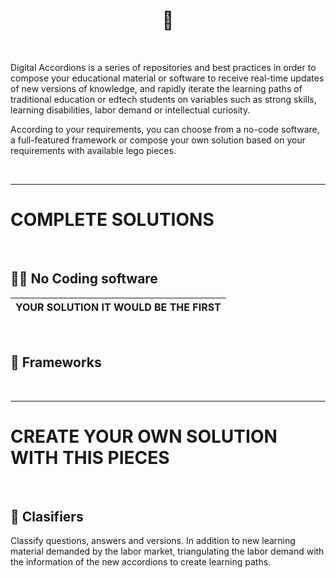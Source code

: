 <h1 align="center">📝 </h1>

<br/>

Digital Accordions is a series of repositories and best practices in order to compose your educational material or software to receive real-time updates of new versions of knowledge, and rapidly iterate the learning paths of traditional education or edtech students on variables such as strong skills, learning disabilities, labor demand or intellectual curiosity.

According to your requirements, you can choose from a no-code software, a full-featured framework or compose your own solution based on your requirements with available lego pieces.

<br/>
<hr/>

# COMPLETE SOLUTIONS

<br/>

## 👨‍💻   No Coding software 

| YOUR SOLUTION IT WOULD BE THE FIRST  |
|----------|

<br/>

## 🍔  Frameworks    

<br/>
<hr/>

# CREATE YOUR OWN SOLUTION WITH THIS PIECES

<br/>

 ## 👾   Clasifiers    
 
 Classify questions, answers and versions. In addition to new learning material demanded by the labor market, triangulating the labor demand with the information of the new accordions to create learning paths. 
